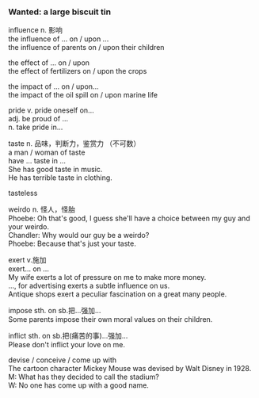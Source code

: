 ### Wanted: a large biscuit tin  
influence n. 影响  
the influence of ... on / upon ...  
the influence of parents on / upon their children  
  
the effect of ... on / upon  
the effect of fertilizers on / upon the crops  
  
the impact of ... on / upon...  
the impact of the oil spill on / upon marine life  
  
pride v. pride oneself on...  
    adj. be proud of ...  
      n. take pride in...  
  
taste n. 品味，判断力，鉴赏力 （不可数）  
a man / woman of taste  
have ... taste in ...  
She has good taste in music.  
He has terrible taste in clothing.  
  
tasteless  
  
weirdo n. 怪人，怪胎  
Phoebe: Oh that's good, I guess she'll have a choice between my guy and your weirdo.  
Chandler: Why would our guy be a weirdo?  
Phoebe: Because that's just your taste.  
  
exert v.施加  
exert... on ...  
My wife exerts a lot of pressure on me to make more money.  
..., for advertising exerts a subtle influence on us.  
Antique shops exert a peculiar fascination on a great many people.  
  
impose sth. on sb.把...强加...  
Some parents impose their own moral values on their children.  
  
inflict sth. on sb.把(痛苦的事)...强加...  
Please don't inflict your love on me.  
  
devise / conceive / come up with  
The cartoon character Mickey Mouse was devised by Walt Disney in 1928.  
M: What has they decided to call the stadium?  
W: No one has come up with a good name.  
